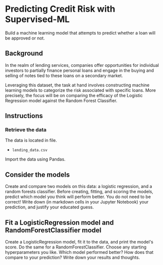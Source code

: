 # Predicting Credit Risk with Supervised-ML

Build a machine learning model that attempts to predict whether a loan will be approved or not. 

## Background

In the realm of lending services, companies offer opportunities for individual investors to partially finance personal loans and engage in the buying and selling of notes tied to these loans on a secondary market.

Leveraging this dataset, the task at hand involves constructing machine learning models to categorize the risk associated with specific loans. More precisely, the focus will be on comparing the efficacy of the Logistic Regression model against the Random Forest Classifier.

## Instructions

### Retrieve the data

The data is located in file.

* `lending_data.csv`

Import the data using Pandas.

## Consider the models

Create and compare two models on this data: a logistic regression, and a random forests classifier. Before creating, fitting, and scoring the models, predict which model you think will perform better. You do not need to be correct! Write down (in markdown cells in your Jupyter Notebook) your prediction, and justify your educated guess.

## Fit a LogisticRegression model and RandomForestClassifier model

Create a LogisticRegression model, fit it to the data, and print the model's score. Do the same for a RandomForestClassifier. Choose any starting hyperparameters you like. Which model performed better? How does that compare to your prediction? Write down your results and thoughts.
